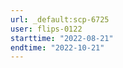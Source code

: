 ```yaml
---
url: _default:scp-6725
user: flips-0122
starttime: "2022-08-21"
endtime: "2022-10-21"
---
```

<reserve />
